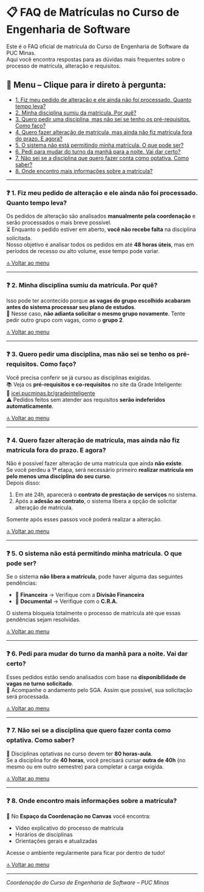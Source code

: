 # 📋 FAQ de Matrículas no Curso de Engenharia de Software

Este é o FAQ oficial de matrícula do Curso de Engenharia de Software da PUC Minas.  
Aqui você encontra respostas para as dúvidas mais frequentes sobre o processo de matrícula, alteração e requisitos.

## 📌 Menu – Clique para ir direto à pergunta:

- [1. Fiz meu pedido de alteração e ele ainda não foi processado. Quanto tempo leva?](#1)
- [2. Minha disciplina sumiu da matrícula. Por quê?](#2)
- [3. Quero pedir uma disciplina, mas não sei se tenho os pré-requisitos. Como faço?](#3)
- [4. Quero fazer alteração de matrícula, mas ainda não fiz matrícula fora do prazo. E agora?](#4)
- [5. O sistema não está permitindo minha matrícula. O que pode ser?](#5)
- [6. Pedi para mudar do turno da manhã para a noite. Vai dar certo?](#6)
- [7. Não sei se a disciplina que quero fazer conta como optativa. Como saber?](#7)
- [8. Onde encontro mais informações sobre a matrícula?](#8)

---

<a name="1"></a>
### ❓ 1. Fiz meu pedido de alteração e ele ainda não foi processado. Quanto tempo leva?

Os pedidos de alteração são analisados **manualmente pela coordenação** e serão processados o mais breve possível.  
⏳ Enquanto o pedido estiver em aberto, **você não recebe falta** na disciplina solicitada.  
Nosso objetivo é analisar todos os pedidos em até **48 horas úteis**, mas em períodos de recesso ou alto volume, esse tempo pode variar.

[🔝 Voltar ao menu](#📌-menu--clique-para-ir-direto-à-pergunta)

---

<a name="2"></a>
### ❓ 2. Minha disciplina sumiu da matrícula. Por quê?

Isso pode ter acontecido porque **as vagas do grupo escolhido acabaram antes do sistema processar seu plano de estudos**.  
📌 Nesse caso, **não adianta solicitar o mesmo grupo novamente**. Tente pedir outro grupo com vagas, como o **grupo 2**.

[🔝 Voltar ao menu](#📌-menu--clique-para-ir-direto-à-pergunta)

---

<a name="3"></a>
### ❓ 3. Quero pedir uma disciplina, mas não sei se tenho os pré-requisitos. Como faço?

Você precisa conferir se já cursou as disciplinas exigidas.  
📚 Veja os **pré-requisitos e co-requisitos** no site da Grade Inteligente:  
🔗 [icei.pucminas.br/gradeinteligente](https://icei.pucminas.br/gradeinteligente)  
⚠️ Pedidos feitos sem atender aos requisitos **serão indeferidos automaticamente**.

[🔝 Voltar ao menu](#📌-menu--clique-para-ir-direto-à-pergunta)

---

<a name="4"></a>
### ❓ 4. Quero fazer alteração de matrícula, mas ainda não fiz matrícula fora do prazo. E agora?

Não é possível fazer alteração de uma matrícula que ainda **não existe**.  
Se você perdeu a 1ª etapa, será necessário primeiro **realizar matrícula em pelo menos uma disciplina do seu curso**.  
Depois disso:

1. Em até 24h, aparecerá o **contrato de prestação de serviços** no sistema.
2. Após a **adesão ao contrato**, o sistema libera a opção de solicitar alteração de matrícula.

Somente após esses passos você poderá realizar a alteração.

[🔝 Voltar ao menu](#📌-menu--clique-para-ir-direto-à-pergunta)

---

<a name="5"></a>
### ❓ 5. O sistema não está permitindo minha matrícula. O que pode ser?

Se o sistema **não libera a matrícula**, pode haver alguma das seguintes pendências:

- 💸 **Financeira** → Verifique com a **Divisão Financeira**
- 📄 **Documental** → Verifique com o **C.R.A.**

O sistema bloqueia totalmente o processo de matrícula até que essas pendências sejam resolvidas.

[🔝 Voltar ao menu](#📌-menu--clique-para-ir-direto-à-pergunta)

---

<a name="6"></a>
### ❓ 6. Pedi para mudar do turno da manhã para a noite. Vai dar certo?

Esses pedidos estão sendo analisados com base na **disponibilidade de vagas no turno solicitado**.  
👀 Acompanhe o andamento pelo SGA. Assim que possível, sua solicitação será processada.

[🔝 Voltar ao menu](#📌-menu--clique-para-ir-direto-à-pergunta)

---

<a name="7"></a>
### ❓ 7. Não sei se a disciplina que quero fazer conta como optativa. Como saber?

📌 Disciplinas optativas no curso devem ter **80 horas-aula**.  
Se a disciplina for de **40 horas**, você precisará cursar **outra de 40h** (no mesmo ou em outro semestre) para completar a carga exigida.

[🔝 Voltar ao menu](#📌-menu--clique-para-ir-direto-à-pergunta)

---

<a name="8"></a>
### ❓ 8. Onde encontro mais informações sobre a matrícula?

🎥 No **Espaço da Coordenação no Canvas** você encontra:

- Vídeo explicativo do processo de matrícula
- Horários de disciplinas
- Orientações gerais e atualizadas

Acesse o ambiente regularmente para ficar por dentro de tudo!

[🔝 Voltar ao menu](#📌-menu--clique-para-ir-direto-à-pergunta)

---

*Coordenação do Curso de Engenharia de Software – PUC Minas*
